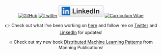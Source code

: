 <p align="center">
	<a href="https://github.com/adkasyv"><img src="imgs/github.svg" alt="GitHub"></a>
	<a href="https://twitter.com/TerryTangYuan"><img src="imgs/twitter.svg" alt="Twitter"></a>
	<a href="https://www.linkedin.com/in/adkasyv/"><img src="img/linkedin.svg" alt="LinkedIn"></a>
<!-- 	<a href="https://github.com/sponsors/terrytangyuan"><img src="imgs/sponsors.svg" alt="Sponsors"></a> -->
	<a href="https://terrytangyuan.github.io/cv.html"><img src="imgs/cv.svg" alt="Curriculum Vitae"></a>
<!-- 	<a href="https://scholar.google.com/citations?user=2GYttqUAAAAJ&hl=en"><img src="imgs/citations.svg" alt="Citations"></a> -->
<!-- 	<a href="https://www.zhihu.com/people/terrytangyuan"><img src="imgs/zhihu.svg" alt="知乎"></a> -->
<!-- 	<a href="https://raw.githubusercontent.com/terrytangyuan/terrytangyuan/master/imgs/wechat-qr-code.png"><img src="imgs/wechat.svg" alt="微信"></a> -->
<!-- 	<a href="https://weibo.com/5681818134"><img src="imgs/weibo.svg" alt="微博"></a> -->
</p>

<p align="center">👉 Check out what I've been working on 
	<a href="https://github.com/sponsors/terrytangyuan">here</a> and follow me on <a href="https://twitter.com/TerryTangYuan">Twitter</a> and <a href="https://www.linkedin.com/in/terrytangyuan">LinkedIn</a> for updates!
</p>
<p align="center">🔥 Check out my new book 
	<a href="https://bit.ly/2RKv8Zo">Distributed Machine Learning Patterns</a> from Manning Publications!
</p>








<!-- <div align="center"> -->
  <!-- <a href="https://gzmland.ru/" target="_blank"><img src="https://media.giphy.com/media/YlmI36YAWe7KScC7hK/source.gif" width="280" height="auto" /></a> -->
  <!-- <a href="https://gzmland.ru/" target="_blank"><img src="https://media.giphy.com/media/YlmI36YAWe7KScC7hK/source.gif" width="280" height="auto" /></a> -->
  <!-- <a href="https://gzmland.ru/" target="_blank"><img src="img/source-8.gif" width="700" height="auto" /></a> -->
<!-- </div> -->

<!-- <img align="left" src="img/source-10.png " width="180" height="auto"> -->
<!-- <div align="center">
  <img src="img/source-16.gif" width="100" height="auto">
  <img src="img/source-17.gif" width="100" height="auto">
  <img src="img/source-18.gif" width="100" height="auto">
  <img src="img/source-19.gif" width="100" height="auto">
  <img src="img/source-20.gif" width="100" height="auto">
  <img src="img/source-21.gif" width="100" height="auto">
</div> -->

<!-- [![instagram](https://img.shields.io/badge/-@adkasyv-e6e6e6?style=flat-square&labelColor=e6e6e6&logo=instagram&logoColor=white&color=e6e6e6)](https://instagram.com/adkasyv)
[![linkedin](https://img.shields.io/badge/-@adkasyv-e6e6e6?style=flat-square&labelColor=e6e6e6&logo=VK&logoColor=white&color=e6e6e6)](https://vk.com/adkasyv)
[![telegram](https://img.shields.io/badge/-@adkasyv-e6e6e6?style=flat-square&labelColor=e6e6e6&logo=Telegram&logoColor=#000000&color=e6e6e6)](https://t.me/adkasyv) -->

<!-- <p align="center">
  <a href="https://instagram.com/adkasyv" target="_blank">
    <img src="https://img.shields.io/badge/instagram-%23E4405F.svg?&style=for-the-badge&logo=instagram&logoColor=white" alt="dephraiim"/>
  </a>
  <a href="https://vk.com/adkasyv" target="_blank">       
    <img src="https://img.shields.io/badge/vk-4c75a3?style=for-the-badge&logo=VK&logoColor=white&color=4c75a3" alt="VK"/>
  </a>
  <a href="https://t.me/adkasyv" target="_blank">         
    <img src="https://img.shields.io/badge/telegram-0088cc?style=for-the-badge&logo=telegram&logoColor=white&color=0088cc" alt="Telegram"/>
  </a>
</p> -->

<!-- Says he **loves** generation \\\ Z //... **doesn't say!** otherwise -->

<!--
**adkasyv/adkasyv** is a ✨ _special_ ✨ repository because its `README.md` (this file) appears on your GitHub profile.

Here are some ideas to get you started:

- 🔭 I’m currently working on ...
- 🌱 I’m currently learning ...
- 👯 I’m looking to collaborate on ...
- 🤔 I’m looking for help with ...
- 💬 Ask me about ...
- 📫 How to reach me: ...
- 😄 Pronouns: ...
- ⚡ Fun fact: ...
-->
